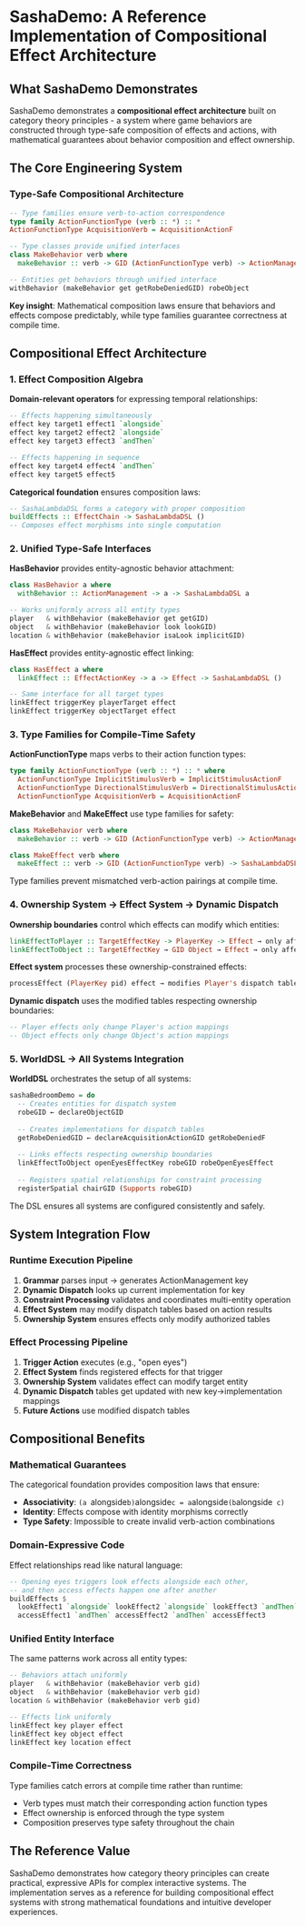 # SashaDemo: A Reference Implementation of Compositional Effect Architecture

## What SashaDemo Demonstrates

SashaDemo demonstrates a **compositional effect architecture** built on category theory principles - a system where game behaviors are constructed through type-safe composition of effects and actions, with mathematical guarantees about behavior composition and effect ownership.

## The Core Engineering System

### Type-Safe Compositional Architecture
```haskell
-- Type families ensure verb-to-action correspondence  
type family ActionFunctionType (verb :: *) :: *
ActionFunctionType AcquisitionVerb = AcquisitionActionF

-- Type classes provide unified interfaces
class MakeBehavior verb where
  makeBehavior :: verb -> GID (ActionFunctionType verb) -> ActionManagement

-- Entities get behaviors through unified interface
withBehavior (makeBehavior get getRobeDeniedGID) robeObject
```

**Key insight**: Mathematical composition laws ensure that behaviors and effects compose predictably, while type families guarantee correctness at compile time.

## Compositional Effect Architecture

### 1. Effect Composition Algebra
**Domain-relevant operators** for expressing temporal relationships:
```haskell
-- Effects happening simultaneously
effect key target1 effect1 `alongside`
effect key target2 effect2 `alongside`
effect key target3 effect3 `andThen`

-- Effects happening in sequence  
effect key target4 effect4 `andThen`
effect key target5 effect5
```

**Categorical foundation** ensures composition laws:
```haskell
-- SashaLambdaDSL forms a category with proper composition
buildEffects :: EffectChain -> SashaLambdaDSL ()
-- Composes effect morphisms into single computation
```

### 2. Unified Type-Safe Interfaces
**HasBehavior** provides entity-agnostic behavior attachment:
```haskell
class HasBehavior a where
  withBehavior :: ActionManagement -> a -> SashaLambdaDSL a

-- Works uniformly across all entity types
player   & withBehavior (makeBehavior get getGID)
object   & withBehavior (makeBehavior look lookGID)  
location & withBehavior (makeBehavior isaLook implicitGID)
```

**HasEffect** provides entity-agnostic effect linking:
```haskell
class HasEffect a where
  linkEffect :: EffectActionKey -> a -> Effect -> SashaLambdaDSL ()

-- Same interface for all target types
linkEffect triggerKey playerTarget effect
linkEffect triggerKey objectTarget effect
```

### 3. Type Families for Compile-Time Safety
**ActionFunctionType** maps verbs to their action function types:
```haskell
type family ActionFunctionType (verb :: *) :: * where
  ActionFunctionType ImplicitStimulusVerb = ImplicitStimulusActionF
  ActionFunctionType DirectionalStimulusVerb = DirectionalStimulusActionF  
  ActionFunctionType AcquisitionVerb = AcquisitionActionF
```

**MakeBehavior** and **MakeEffect** use type families for safety:
```haskell
class MakeBehavior verb where
  makeBehavior :: verb -> GID (ActionFunctionType verb) -> ActionManagement

class MakeEffect verb where  
  makeEffect :: verb -> GID (ActionFunctionType verb) -> SashaLambdaDSL Effect
```

Type families prevent mismatched verb-action pairings at compile time.

### 4. Ownership System → Effect System → Dynamic Dispatch
**Ownership boundaries** control which effects can modify which entities:
```haskell
linkEffectToPlayer :: TargetEffectKey -> PlayerKey -> Effect → only affects Player
linkEffectToObject :: TargetEffectKey → GID Object → Effect → only affects Object
```

**Effect system** processes these ownership-constrained effects:
```haskell
processEffect (PlayerKey pid) effect → modifies Player's dispatch table only
```

**Dynamic dispatch** uses the modified tables respecting ownership boundaries:
```haskell
-- Player effects only change Player's action mappings
-- Object effects only change Object's action mappings
```

### 5. WorldDSL → All Systems Integration
**WorldDSL** orchestrates the setup of all systems:
```haskell
sashaBedroomDemo = do
  -- Creates entities for dispatch system
  robeGID ← declareObjectGID
  
  -- Creates implementations for dispatch tables  
  getRobeDeniedGID ← declareAcquisitionActionGID getRobeDeniedF
  
  -- Links effects respecting ownership boundaries
  linkEffectToObject openEyesEffectKey robeGID robeOpenEyesEffect
  
  -- Registers spatial relationships for constraint processing
  registerSpatial chairGID (Supports robeGID)
```

The DSL ensures all systems are configured consistently and safely.

## System Integration Flow

### Runtime Execution Pipeline
1. **Grammar** parses input → generates ActionManagement key
2. **Dynamic Dispatch** looks up current implementation for key
3. **Constraint Processing** validates and coordinates multi-entity operation
4. **Effect System** may modify dispatch tables based on action results
5. **Ownership System** ensures effects only modify authorized tables

### Effect Processing Pipeline  
1. **Trigger Action** executes (e.g., "open eyes")
2. **Effect System** finds registered effects for that trigger
3. **Ownership System** validates effect can modify target entity
4. **Dynamic Dispatch** tables get updated with new key→implementation mappings
5. **Future Actions** use modified dispatch tables

## Compositional Benefits

### Mathematical Guarantees
The categorical foundation provides composition laws that ensure:
- **Associativity**: `(a `alongside` b) `alongside` c = a `alongside` (b `alongside` c)`  
- **Identity**: Effects compose with identity morphisms correctly
- **Type Safety**: Impossible to create invalid verb-action combinations

### Domain-Expressive Code
Effect relationships read like natural language:
```haskell
-- Opening eyes triggers look effects alongside each other,
-- and then access effects happen one after another
buildEffects $
  lookEffect1 `alongside` lookEffect2 `alongside` lookEffect3 `andThen`
  accessEffect1 `andThen` accessEffect2 `andThen` accessEffect3
```

### Unified Entity Interface
The same patterns work across all entity types:
```haskell
-- Behaviors attach uniformly
player   & withBehavior (makeBehavior verb gid)
object   & withBehavior (makeBehavior verb gid)  
location & withBehavior (makeBehavior verb gid)

-- Effects link uniformly
linkEffect key player effect
linkEffect key object effect
linkEffect key location effect
```

### Compile-Time Correctness
Type families catch errors at compile time rather than runtime:
- Verb types must match their corresponding action function types
- Effect ownership is enforced through the type system
- Composition preserves type safety throughout the chain

## The Reference Value

SashaDemo demonstrates how category theory principles can create practical,
expressive APIs for complex interactive systems.
The implementation serves as a reference for building compositional effect systems
with strong mathematical foundations and intuitive developer experiences.
